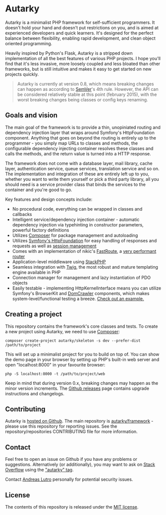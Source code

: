 # Autarky

Autarky is a minimalist PHP framework for self-sufficient programmers. It doesn't hold your hand and doesn't put restrictions on you, and is aimed at experienced developers and quick learners. It's designed for the perfect balance between flexibility, enabling rapid development, and clean object oriented programming.

Heavily inspired by Python's Flask, Autarky is a stripped down implementation of all the best features of various PHP projects. I hope you'll find that it's less invasive, more loosely coupled and less bloated than other frameworks, but is still intuitive and makes it easy to get started on new projects quickly.

> Autarky is currently at version 0.8, which means breaking changes can happen as according to [SemVer](http://semver.org/)'s 4th rule. However, the API can be considered relatively stable at this point (february 2015), with the worst breaking changes being classes or config keys renaming.

## Goals and vision

The main goal of the framework is to provide a thin, unopiniated routing and dependency injection layer that wraps around Symfony's HttpFoundation component. Anything that goes on beyond the routing is entirely up to the programmer - you simply map URLs to classes and methods, the configurable dependency injecting container resolves these classes and calls the methods, and the return value is turned into a HTTP response.

The framework does not come with a database layer, mail library, cache layer, authentication service, queue services, translation service and so on. The implementation and integration of these are entirely left up to you, whether you want to write them yourself or pick a third party library, all you should need is a service provider class that binds the services to the container and you're good to go.

Key features and design concepts include:

- No procedural code, everything can be wrapped in classes and callbacks
- Intelligent service/dependency injection container - automatic dependency injection via typehinting in constructor parameters, powerful factory definitions
- Utilizes [Composer](https://getcomposer.org/) for package management and autoloading
- Utilizes [Symfony's HttpFoundation](http://symfony.com/doc/current/components/http_foundation/introduction.html) for easy handling of responses and requests as well as [session management](http://symfony.com/doc/current/components/http_foundation/sessions.html)
- Comes with an implementation of nikic's [FastRoute](https://github.com/nikic/FastRoute), a [very performant router](http://nikic.github.io/2014/02/18/Fast-request-routing-using-regular-expressions.html)
- Application-level middleware using [StackPHP](http://stackphp.com/)
- Seamless integration with [Twig](http://twig.sensiolabs.org/), the most robust and mature templating engine available in PHP
- Connection manager for management and lazy instantiation of PDO objects
- Easily testable - implementing HttpKernelInterface means you can utilize Symfony's BrowserKit and [DomCrawler](http://symfony.com/doc/current/components/dom_crawler.html) components, which makes system-level/functional testing a breeze. [Check out an example.](https://github.com/autarky/skeleton/blob/master/tests/ExampleTest.php)

## Creating a project

This repository contains the framework's core classes and tests. To create a new project using Autarky, we need to use [Composer](https://getcomposer.org/):

	composer create-project autarky/skeleton -s dev --prefer-dist /path/to/project

This will set up a minimalist project for you to build on top of. You can show the demo page in your browser by setting up PHP's built-in web server and open "localhost:8000" in your favourite browser:

	php -S localhost:8000 -t /path/to/project/web

Keep in mind that during version 0.x, breaking changes may happen as the minor version increments. The [Github releases](https://github.com/autarky/framework/releases) page contains upgrade instructions and changelogs.

## Contributing

Autarky is [hosted on Github](https://github.com/autarky). The main repository is [autarky/framework](https://github.com/autarky/framework) - please use this repository for reporting issues. See the repository/repositories CONTRIBUTING file for more information.

## Contact

Feel free to open an issue on Github if you have any problems or suggestions. Alternatively (or additionally), you may want to ask on [Stack Overflow](http://stackoverflow.com) using the ["autarky" tag](http://stackoverflow.com/questions/ask?tags=autarky,php).

Contact [Andreas Lutro](https://github.com/anlutro) personally for potential security issues.

## License

The contents of this repository is released under the [MIT license](http://opensource.org/licenses/MIT).

